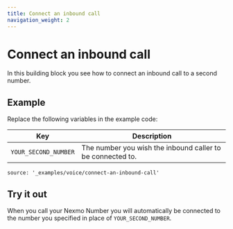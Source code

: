 ```yaml
---
title: Connect an inbound call
navigation_weight: 2
---
```


# Connect an inbound call

In this building block you see how to connect an inbound call to a second number.

## Example

Replace the following variables in the example code:

Key |	Description
-- | --
`YOUR_SECOND_NUMBER` |	The number you wish the inbound caller to be connected to.

```tabbed_content
source: '_examples/voice/connect-an-inbound-call'
```

## Try it out

When you call your Nexmo Number you will automatically be connected to the
number you specified in place of `YOUR_SECOND_NUMBER`.
